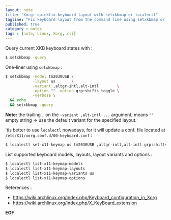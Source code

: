 ```yaml
---
layout: note
title: "Xorg: quickfix keyboard layout with setxkbmap or localectl"
tagline: "Fix keyboard layout from the command line using setxkbmap or localectl."
published: true
category : notes
tags : [note, Linux, Xorg, cli]
---
```



Query current XKB keyboard states with :

```bash
$ setxkbmap -query
```

One-liner using `setxkbmap` :

```bash
$ setxkbmap -model tm2030USB \
            -layout us       \
            -variant ,altgr-intl,alt-intl        \
            -option "" -option grp:shifts_toggle \
            -verbose \
  && echo
  && setxkbmap -query
```

__Note:__ the trailing `,` on the `-variant ,alt-intl ...` argument, means `""` empty
string => use the default variant for the specified layout.


'tis better to use `localectl` nowadays, for it will update a conf. file
located at `/etc/X11/xorg.conf.d/00-keyboard.conf` :

```bash
$ localectl set-x11-keymap us tm2030USB ,altgr-intl,alt-intl grp:shifts_toggle
```

List supported keyboard models, layouts, layout variants and options :

```bash
$ localectl list-x11-keymap-models
$ localectl list-x11-keymap-layouts
$ localectl list-x11-keymap-variants us
$ localectl list-x11-keymap-options
```

References :

* <https://wiki.archlinux.org/index.php/Keyboard_configuration_in_Xorg>
* <https://wiki.archlinux.org/index.php/X_KeyBoard_extension>

__EOF__
